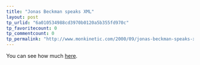 ```yaml
---
title: "Jonas Beckman speaks XML"
layout: post
tp_urlid: "6a010534988cd3970b0120a5b355fd970c"
tp_favoritecount: 0
tp_commentcount: 0
tp_permalink: "http://www.monkinetic.com/2000/09/jonas-beckman-speaks-xml.html"
---
```

You can see how much <a href="http://search.editthispage.com/default?q=xml&amp;site=jonasbeckman&amp;s=1&amp;m=50">here</a>.
